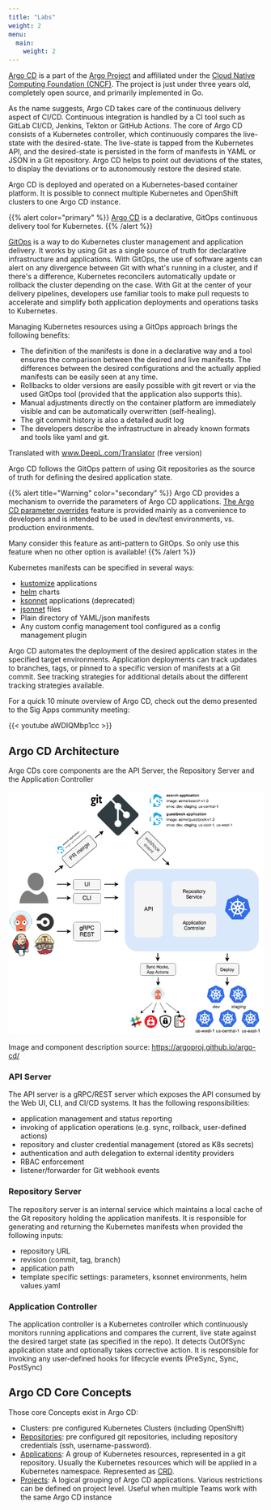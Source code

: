 ```yaml
---
title: "Labs"
weight: 2
menu:
  main:
    weight: 2
---
```



[Argo CD](https://argoproj.github.io/argo-cd/) is a part of the [Argo Project](https://argoproj.github.io/) and affiliated under the [Cloud Native Computing Foundation (CNCF)](https://www.cncf.io/). The project is just under three years old, completely open source, and primarily implemented in Go.

As the name suggests, Argo CD takes care of the continuous delivery aspect of CI/CD. Continuous integration is handled by a CI tool such as GitLab CI/CD, Jenkins, Tekton or GitHub Actions. The core of Argo CD consists of a Kubernetes controller, which continuously compares the live-state with the desired-state. The live-state is tapped from the Kubernetes API, and the desired-state is persisted in the form of manifests in YAML or JSON in a Git repository. Argo CD helps to point out deviations of the states, to display the deviations or to autonomously restore the desired state.

Argo CD is deployed and operated on a Kubernetes-based container platform. It is possible to connect multiple Kubernetes and OpenShift clusters to one Argo CD instance.

{{% alert  color="primary" %}}
[Argo CD](https://argoproj.github.io/argo-cd/) is a declarative, GitOps continuous delivery tool for Kubernetes.
{{% /alert %}}

[GitOps](https://www.weave.works/technologies/gitops/) is a way to do Kubernetes cluster management and application delivery. It works by using Git as a single source of truth for declarative infrastructure and applications. With GitOps, the use of software agents can alert on any divergence between Git with what's running in a cluster, and if there's a difference, Kubernetes reconcilers automatically update or rollback the cluster depending on the case. With Git at the center of your delivery pipelines, developers use familiar tools to make pull requests to accelerate and simplify both application deployments and operations tasks to Kubernetes.

Managing Kubernetes resources using a GitOps approach brings the following benefits:

* The definition of the manifests is done in a declarative way and a tool ensures the comparison between the desired and live manifests. The differences between the desired configurations and the actually applied manifests can be easily seen at any time.
* Rollbacks to older versions are easily possible with git revert or via the used GitOps tool (provided that the application also supports this).
* Manual adjustments directly on the container platform are immediately visible and can be automatically overwritten (self-healing).
* The git commit history is also a detailed audit log
* The developers describe the infrastructure in already known formats and tools like yaml and git.

Translated with www.DeepL.com/Translator (free version)


Argo CD follows the GitOps pattern of using Git repositories as the source of truth for defining the desired application state.

{{% alert title="Warning" color="secondary" %}}
Argo CD provides a mechanism to override the parameters of Argo CD applications. [The Argo CD parameter overrides](https://argoproj.github.io/argo-cd/user-guide/parameters/) feature is provided mainly as a convenience to developers and is intended to be used in dev/test environments, vs. production environments.

Many consider this feature as anti-pattern to GitOps. So only use this feature when no other option is available!
{{% /alert %}}

Kubernetes manifests can be specified in several ways:

* [kustomize](https://kustomize.io/) applications
* [helm](https://helm.sh/) charts
* [ksonnet](https://github.com/ksonnet/ksonnet) applications (deprecated)
* [jsonnet](https://jsonnet.org/) files
* Plain directory of YAML/json manifests
* Any custom config management tool configured as a config management plugin

Argo CD automates the deployment of the desired application states in the specified target environments. Application deployments can track updates to branches, tags, or pinned to a specific version of manifests at a Git commit. See tracking strategies for additional details about the different tracking strategies available.

For a quick 10 minute overview of Argo CD, check out the demo presented to the Sig Apps community meeting:

{{< youtube aWDIQMbp1cc >}}


## Argo CD Architecture

Argo CDs core components are the API Server, the Repository Server and the Application Controller

![Architecture](argocd_architecture.png)

Image and component description source: <https://argoproj.github.io/argo-cd/>


### API Server

The API server is a gRPC/REST server which exposes the API consumed by the Web UI, CLI, and CI/CD systems. It has the following responsibilities:

* application management and status reporting
* invoking of application operations (e.g. sync, rollback, user-defined actions)
* repository and cluster credential management (stored as K8s secrets)
* authentication and auth delegation to external identity providers
* RBAC enforcement
* listener/forwarder for Git webhook events


### Repository Server

The repository server is an internal service which maintains a local cache of the Git repository holding the application manifests. It is responsible for generating and returning the Kubernetes manifests when provided the following inputs:

* repository URL
* revision (commit, tag, branch)
* application path
* template specific settings: parameters, ksonnet environments, helm values.yaml


### Application Controller

The application controller is a Kubernetes controller which continuously monitors running applications and compares the current, live state against the desired target state (as specified in the repo). It detects OutOfSync application state and optionally takes corrective action. It is responsible for invoking any user-defined hooks for lifecycle events (PreSync, Sync, PostSync)


## Argo CD Core Concepts

Those core Concepts exist in Argo CD:

* Clusters: pre configured Kubernetes Clusters (including OpenShift)
* [Repositories](https://argoproj.github.io/argo-cd/user-guide/private-repositories/): pre configured git repositories, including repository credentials (ssh, username-password).
* [Applications](https://argoproj.github.io/argo-cd/operator-manual/declarative-setup/#applications): A group of Kubernetes resources, represented in a git repository. Usually the Kubernetes resources which will be applied in a Kubernetes namespace. Represented as [CRD](https://kubernetes.io/docs/concepts/extend-kubernetes/api-extension/custom-resources/).
* [Projects](https://argoproj.github.io/argo-cd/user-guide/projects/): A logical grouping of Argo CD applications. Various restrictions can be defined on project level. Useful when multiple Teams work with the same Argo CD instance

